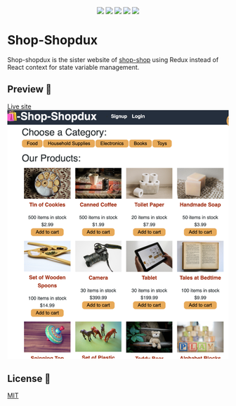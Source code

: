 <p align="center">
    <img src="https://img.shields.io/badge/Javascript-yellow" />
    <img src="https://img.shields.io/badge/React-blue"  />
    <img src="https://img.shields.io/badge/Command%20Line-orange" />
    <img src="https://img.shields.io/badge/Node%20JS-purple" />
    <img src="https://img.shields.io/badge/Redux-ff69b4" />
</p>

# Shop-Shopdux

Shop-shopdux is the sister website of [shop-shop](https://github.com/evalecillos/shop-shop) using Redux instead of React context for state variable management.

## Preview 👀
[Live site](https://agile-plains-92114.herokuapp.com/)
![Site preview](client/src/components/preview.png)


## License 📓
[MIT](https://choosealicense.com/licenses/mit/)
